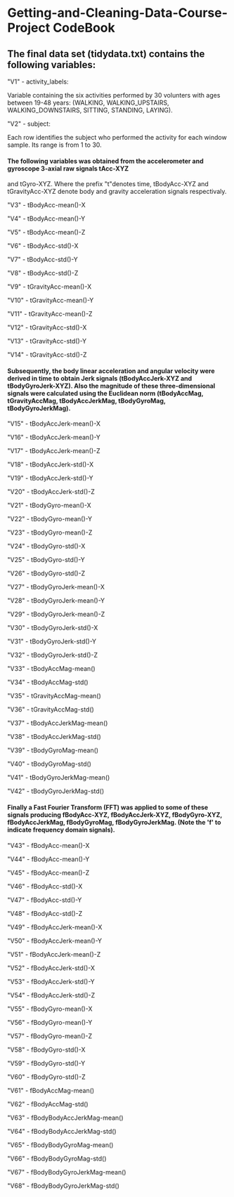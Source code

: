 
# Getting-and-Cleaning-Data-Course-Project CodeBook 

## The final data set (tidydata.txt) contains the following variables:


"V1" - activity_labels:

Variable containing the six activities performed by 30 volunters with ages between 19-48 years: 
(WALKING, WALKING_UPSTAIRS, WALKING_DOWNSTAIRS, SITTING, STANDING, LAYING).

"V2" - subject:

Each row identifies the subject who performed the activity for each window sample. Its range is from 1 to 30. 

#### The following variables was obtained from the accelerometer and gyroscope 3-axial raw signals tAcc-XYZ 
and tGyro-XYZ. Where the prefix "t"denotes time, tBodyAcc-XYZ and tGravityAcc-XYZ denote body and gravity 
acceleration signals respectivaly. 

"V3" - tBodyAcc-mean()-X

"V4" - tBodyAcc-mean()-Y

"V5" - tBodyAcc-mean()-Z

"V6" - tBodyAcc-std()-X

"V7" - tBodyAcc-std()-Y

"V8" - tBodyAcc-std()-Z

"V9"  - tGravityAcc-mean()-X

"V10" - tGravityAcc-mean()-Y

"V11" - tGravityAcc-mean()-Z

"V12" - tGravityAcc-std()-X

"V13" - tGravityAcc-std()-Y

"V14" - tGravityAcc-std()-Z

#### Subsequently, the body linear acceleration and angular velocity were derived in time to obtain Jerk signals (tBodyAccJerk-XYZ and tBodyGyroJerk-XYZ). Also the magnitude of these three-dimensional signals were calculated using the Euclidean norm (tBodyAccMag, tGravityAccMag, tBodyAccJerkMag, tBodyGyroMag, tBodyGyroJerkMag). 

"V15" - tBodyAccJerk-mean()-X

"V16" - tBodyAccJerk-mean()-Y

"V17" - tBodyAccJerk-mean()-Z

"V18" - tBodyAccJerk-std()-X

"V19" - tBodyAccJerk-std()-Y

"V20" - tBodyAccJerk-std()-Z

"V21" - tBodyGyro-mean()-X
  
"V22" - tBodyGyro-mean()-Y
  
"V23" - tBodyGyro-mean()-Z
  
"V24" - tBodyGyro-std()-X

"V25" - tBodyGyro-std()-Y

"V26" - tBodyGyro-std()-Z

"V27" - tBodyGyroJerk-mean()-X
  
"V28" - tBodyGyroJerk-mean()-Y
  
"V29" - tBodyGyroJerk-mean()-Z

"V30" - tBodyGyroJerk-std()-X

"V31" - tBodyGyroJerk-std()-Y

"V32" - tBodyGyroJerk-std()-Z

"V33" - tBodyAccMag-mean()

"V34" - tBodyAccMag-std()

"V35" - tGravityAccMag-mean()

"V36" - tGravityAccMag-std()

"V37" - tBodyAccJerkMag-mean()

"V38" - tBodyAccJerkMag-std()

"V39" - tBodyGyroMag-mean()

"V40" - tBodyGyroMag-std()

"V41" - tBodyGyroJerkMag-mean()

"V42" - tBodyGyroJerkMag-std()

#### Finally a Fast Fourier Transform (FFT) was applied to some of these signals producing fBodyAcc-XYZ, fBodyAccJerk-XYZ, fBodyGyro-XYZ, fBodyAccJerkMag, fBodyGyroMag, fBodyGyroJerkMag. (Note the 'f' to indicate frequency domain signals). 

"V43" - fBodyAcc-mean()-X

"V44" - fBodyAcc-mean()-Y

"V45" - fBodyAcc-mean()-Z

"V46" - fBodyAcc-std()-X

"V47" - fBodyAcc-std()-Y

"V48" - fBodyAcc-std()-Z

"V49" - fBodyAccJerk-mean()-X

"V50" - fBodyAccJerk-mean()-Y

"V51" - fBodyAccJerk-mean()-Z

"V52" - fBodyAccJerk-std()-X

"V53" - fBodyAccJerk-std()-Y

"V54" - fBodyAccJerk-std()-Z

"V55" - fBodyGyro-mean()-X

"V56" - fBodyGyro-mean()-Y

"V57" - fBodyGyro-mean()-Z

"V58" - fBodyGyro-std()-X

"V59" - fBodyGyro-std()-Y

"V60" - fBodyGyro-std()-Z

"V61" - fBodyAccMag-mean()

"V62" - fBodyAccMag-std()

"V63" - fBodyBodyAccJerkMag-mean()

"V64" - fBodyBodyAccJerkMag-std()

"V65" - fBodyBodyGyroMag-mean()

"V66" - fBodyBodyGyroMag-std()

"V67" - fBodyBodyGyroJerkMag-mean()

"V68" - fBodyBodyGyroJerkMag-std()
> 
